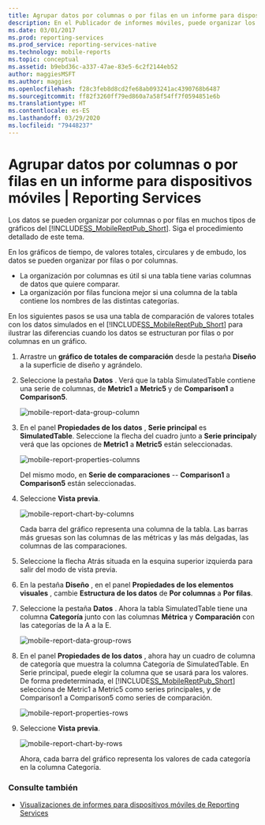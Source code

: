 ```yaml
---
title: Agrupar datos por columnas o por filas en un informe para dispositivos móviles | Reporting Services | Microsoft Docs
description: En el Publicador de informes móviles, puede organizar los datos por columnas o por filas en muchos tipos de gráficos. En este artículo se muestran los datos estructurados por columnas o por filas.
ms.date: 03/01/2017
ms.prod: reporting-services
ms.prod_service: reporting-services-native
ms.technology: mobile-reports
ms.topic: conceptual
ms.assetid: b9ebd36c-a337-47ae-83e5-6c2f2144eb52
author: maggiesMSFT
ms.author: maggies
ms.openlocfilehash: f28c3feb8d8cd2fe68ab093241ac4390768b6487
ms.sourcegitcommit: ff82f3260ff79ed860a7a58f54ff7f0594851e6b
ms.translationtype: HT
ms.contentlocale: es-ES
ms.lasthandoff: 03/29/2020
ms.locfileid: "79448237"
---
```

# <a name="group-data-by-columns-or-rows-in-a-mobile-report--reporting-services"></a>Agrupar datos por columnas o por filas en un informe para dispositivos móviles | Reporting Services
Los datos se pueden organizar por columnas o por filas en muchos tipos de gráficos del [!INCLUDE[SS_MobileReptPub_Short](../../includes/ss-mobilereptpub-short.md)]. Siga el procedimiento detallado de este tema.

En los gráficos de tiempo, de valores totales, circulares y de embudo, los datos se pueden organizar por filas o por columnas. 
* La organización por columnas es útil si una tabla tiene varias columnas de datos que quiere comparar. 
* La organización por filas funciona mejor si una columna de la tabla contiene los nombres de las distintas categorías. 

En los siguientes pasos se usa una tabla de comparación de valores totales con los datos simulados en el [!INCLUDE[SS_MobileReptPub_Short](../../includes/ss-mobilereptpub-short.md)] para ilustrar las diferencias cuando los datos se estructuran por filas o por columnas en un gráfico.  

1. Arrastre un **gráfico de totales de comparación** desde la pestaña **Diseño** a la superficie de diseño y agrándelo.

2. Seleccione la pestaña **Datos** . Verá que la tabla SimulatedTable contiene una serie de columnas, de **Metric1** a **Metric5** y de **Comparison1** a **Comparison5**. 

   ![mobile-report-data-group-column](../../reporting-services/mobile-reports/media/mobile-report-data-group-column.png)

3. En el panel **Propiedades de los datos** , **Serie principal** es **SimulatedTable**. Seleccione la flecha del cuadro junto a **Serie principal**y verá que las opciones de **Metric1** a **Metric5** están seleccionadas.

   ![mobile-report-properties-columns](../../reporting-services/mobile-reports/media/mobile-report-properties-columns.png)

   Del mismo modo, en **Serie de comparaciones** -- **Comparison1** a **Comparison5** están seleccionadas.
   
4. Seleccione **Vista previa**.

   ![mobile-report-chart-by-columns](../../reporting-services/mobile-reports/media/mobile-report-chart-by-columns.png)

   Cada barra del gráfico representa una columna de la tabla. Las barras más gruesas son las columnas de las métricas y las más delgadas, las columnas de las comparaciones.

5. Seleccione la flecha Atrás situada en la esquina superior izquierda para salir del modo de vista previa.

6. En la pestaña **Diseño** , en el panel **Propiedades de los elementos visuales** , cambie **Estructura de los datos** de **Por columnas** a **Por filas**.  

7. Seleccione la pestaña **Datos** . Ahora la tabla SimulatedTable tiene una columna **Categoría** junto con las columnas **Métrica** y **Comparación** con las categorías de la A a la E. 

   ![mobile-report-data-group-rows](../../reporting-services/mobile-reports/media/mobile-report-data-group-rows.png)

8.  En el panel **Propiedades de los datos** , ahora hay un cuadro de columna de categoría que muestra la columna Categoría de SimulatedTable. En Serie principal, puede elegir la columna que se usará para los valores. De forma predeterminada, el [!INCLUDE[SS_MobileReptPub_Short](../../includes/ss-mobilereptpub-short.md)] selecciona de Metric1 a Metric5 como series principales, y de Comparison1 a Comparison5 como series de comparación. 

    ![mobile-report-properties-rows](../../reporting-services/mobile-reports/media/mobile-report-properties-rows.png)

9. Seleccione **Vista previa**.

   ![mobile-report-chart-by-rows](../../reporting-services/mobile-reports/media/mobile-report-chart-by-rows.png)

   Ahora, cada barra del gráfico representa los valores de cada categoría en la columna Categoría.

### <a name="see-also"></a>Consulte también
* [Visualizaciones de informes para dispositivos móviles de Reporting Services](../../reporting-services/mobile-reports/add-visualizations-to-reporting-services-mobile-reports.md)
